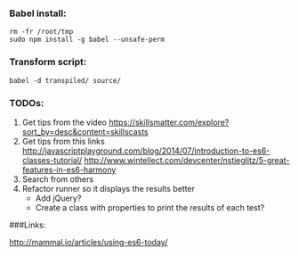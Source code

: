 ### Babel install:

```
rm -fr /root/tmp
sudo npm install -g babel --unsafe-perm
```

### Transform script:

```
babel -d transpiled/ source/
```

### TODOs:

1. Get tips from the video
https://skillsmatter.com/explore?sort_by=desc&content=skillscasts
2. Get tips from this links
http://javascriptplayground.com/blog/2014/07/introduction-to-es6-classes-tutorial/
http://www.wintellect.com/devcenter/nstieglitz/5-great-features-in-es6-harmony
3. Search from others
4. Refactor runner so it displays the results better
    + Add jQuery?
    + Create a class with properties to print the results of each test?


###Links:

http://mammal.io/articles/using-es6-today/
